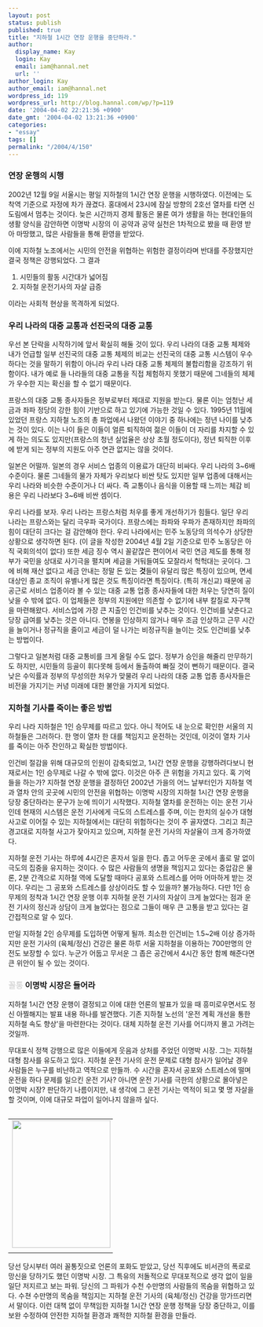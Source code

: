 ```yaml
---
layout: post
status: publish
published: true
title: "지하철 1시간 연장 운행을 중단하라."
author:
  display_name: Kay
  login: Kay
  email: iam@hannal.net
  url: ''
author_login: Kay
author_email: iam@hannal.net
wordpress_id: 119
wordpress_url: http://blog.hannal.com/wp/?p=119
date: '2004-04-02 22:21:36 +0900'
date_gmt: '2004-04-02 13:21:36 +0900'
categories:
- "essay"
tags: []
permalink: "/2004/4/150"
---
```

<h3>연장 운행의 시행</h3>
<p>
2002년 12월 9일 서울시는 평일 지하철의 1시간 연장 운행을 시행하였다. 이전에는 도착역 기준으로 자정에 차가 끊겼다. 홍대에서 23시에 잠실 방향의 2호선 열차를 타면 신도림에서 멈추는 것이다. 늦은 시간까지 경제 활동은 물론 여가 생활을 하는 현대인들의 생활 양식을 감안하면 이명박 시장의 이 공약과 공약 실천은 1차적으로 봤을 때 환영 받아 마땅했고, 많은 사람들을 통해 환영을 받았다.</p>
<p>이에 지하철 노조에서는 시민의 안전을 위협하는 위험한 결정이라며 반대를 주장했지만 결국 정책은 강행되었다. 그 결과</p>
<ol>
<li> 시민들의 활동 시간대가 넓어짐
</li>
<li> 지하철 운전기사의 자살 급증</li>
</ol>
<p>이라는 사회적 현상을 목격하게 되었다.</p>
<p></p>
<h3>우리 나라의 대중 교통과 선진국의 대중 교통</h3>
<p>
우선 본 단락을 시작하기에 앞서 확실히 해둘 것이 있다. 우리 나라의 대중 교통 체제와 내가 언급할 일부 선진국의 대중 교통 체제의 비교는 선진국의 대중 교통 시스템이 우수하다는 것을 말하기 위함이 아니라 우리 나라 대중 교통 체제의 불합리함을 강조하기 위함이다. 내가 예로 들 나라들의 대중 교통을 직접 체험하지 못했기 때문에 그네들의 체제가 우수한 지는 확신을 할 수 없기 때문이다.</p>
<p>프랑스의 대중 교통 종사자들은 정부로부터 제대로 지원을 받는다. 물론 이는 엄청난 세금과 좌파 정당의 강한 힘이 기반으로 하고 있기에 가능한 것일 수 있다. 1995년 11월에 있었던 프랑스 지하철 노조의 총 파업에서 나왔던 이야기 중 하나에는 정년 나이를 낮추는 것이 있다. 이는 나이 들은 이들이 얼른 퇴직하여 젊은 이들이 더 자리를 차지할 수 있게 하는 의도도 있지만(프랑스의 청년 실업율은 상상 초월 정도이다), 정년 퇴직한 이후에 받게 되는 정부의 지원도 아주 연관 없지는 않을 것이다.</p>
<p>일본은 어떨까. 일본의 경우 서비스 업종의 이용료가 대단히 비싸다. 우리 나라의 3~6배 수준이다. 물론 그네들의 물가 자체가 우리보다 비싼 탓도 있지만 일부 업종에 대해서는 우리 나라와 비슷한 수준이거나 더 싸다. 즉 교통이나 음식을 이용할 때 느끼는 체감 비용은 우리 나라보다 3~6배 비싼 셈이다.</p>
<p>우리 나라를 보자. 우리 나라는 프랑스처럼 처우를 좋게 개선하기가 힘들다. 일단 우리 나라는 프랑스와는 달리 극우파 국가이다. 프랑스에는 좌파와 우파가 존재하지만 좌파의 힘이 대단히 크다는 걸 감안해야 한다. 우리 나라에서는 민주 노동당의 의석수가 상당한 상황으로 생각하면 된다. (이 글을 작성한 2004년 4월 2일 기준으로 민주 노동당은 아직 국회의석이 없다) 또한 세금 징수 역시 꼴같잖은 편이어서 국민 연금 제도를 통해 정부가 국민을 상대로 사기극을 펼치며 세금을 거둬들여도 모잘라서 헉헉대는 곳이다. 그에 비해 재산 없다고 세금 안내는 정말 돈 있는 <b>것</b>들이 유달리 많은 특징이 있으며, 면세 대상인 종교 조직이 유별나게 많은 것도 특징이라면 특징이다. (특히 개신교) 때문에 공공근로 서비스 업종이라 볼 수 있는 대중 교통 업종 종사자들에 대한 처우는 당연히 질이 낮을 수 밖에 없다. 이 업체들은 정부의 지원에만 의존할 수 없기에 내부 칼질로 자구책을 마련해왔다. 서비스업에 가장 큰 지출인 인건비를 낮추는 것이다. 인건비를 낮춘다고 당장 급여를 낮추는 것은 아니다. 연봉을 인상하지 않거나 매우 조금 인상하고 근무 시간을 늘이거나 정규직을 줄이고 세금이 덜 나가는 비정규직을 늘이는 것도 인건비를 낮추는 방법이다.</p>
<p>그렇다고 일본처럼 대중 교통비를 크게 올릴 수도 없다. 정부가 승인을 해줄리 만무하기도 하지만, 시민들의 등골이 휘다못해 등에서 돌출하여 빠질 것이 뻔하기 때문이다. 결국 낮은 수익률과 정부의 무성의한 처우가 맞물려 우리 나라의 대중 교통 업종 종사자들은 비전을 가지기는 커녕 미래에 대한 불안을 가지게 되었다.</p>
<p></p>
<h3>지하철 기사를 죽이는 좋은 방법</h3>
<p>
우리 나라 지하철은 1인 승무제를 따르고 있다. 아니 적어도 내 눈으로 확인한 서울의 지하철들은 그러하다. 한 명이 열차 한 대를 책임지고 운전하는 것인데, 이것이 열차 기사를 죽이는 아주 잔인하고 확실한 방법이다.</p>
<p>인건비 절감을 위해 대규모의 인원이 감축되었고, 1시간 연장 운행을 강행하려다보니 현재로서는 1인 승무제로 나갈 수 밖에 없다. 이것은 아주 큰 위험을 가지고 있다. 혹 기억들을 하는가? 지하철 연장 운행을 결정하던 2002년 가을의 어느 날부터인가 지하철 역과 열차 안의 곳곳에 시민의 안전을 위협하는 이명박 시장의 지하철 1시간 연장 운행을 당장 중단하라는 문구가 눈에 띄이기 시작했다. 지하철 열차를 운전하는 이는 운전 기사인데 현재의 시스템은 운전 기사에게 극도의 스트레스를 주며, 이는 한치의 실수가 대형 사고로 이어질 수 있는 지하철에서는 대단히 위험하다는 것이 주 골자였다. 그리고 최근 경고대로 지하철 사고가 잦아지고 있으며, 지하철 운전 기사의 자살율이 크게 증가하였다.</p>
<p>지하철 운전 기사는 하루에 4시간은 혼자서 일을 한다. 좁고 어두운 곳에서 홀로 말 없이 극도의 집중을 유지하는 것이다. 수 많은 사람들의 생명을 책임지고 있다는 중압감은 물론, 2분 간격으로 지하철 역에 도달할 때마다 공포와 스트레스를 어마 어마하게 받는 것이다. 우리는 그 공포와 스트레스를 상상이라도 할 수 있을까? 불가능하다. 다만 1인 승무제의 정착과 1시간 연장 운행 이후 지하철 운전 기사의 자살이 크게 늘었다는 점과 운전 기사의 정신과 상담이 크게 늘었다는 점으로 그들이 매우 큰 고통을 받고 있다는 걸 간접적으로 알 수 있다.</p>
<p>만일 지하철 2인 승무제를 도입하면 어떻게 될까. 최소한 인건비는 1.5~2배 이상 증가하지만 운전 기사의 (육체/정신) 건강은 물론 하루 서울 지하철을 이용하는 700만명의 안전도 보장할 수 있다. 누군가 어둡고 무서운 그 좁은 공간에서 4시간 동안 함께 해준다면 큰 위안이 될 수 있는 것이다.</p>
<p></p>
<h3><font color='#d8d8d8'>꼴통</font> 이명박 시장은 들어라</h3>
<p>
지하철 1시간 연장 운행이 결정되고 이에 대한 언론의 발표가 있을 때 흥미로우면서도 정신 아찔해지는 발표 내용 하나를 발견했다. 기존 지하철 노선의 '운전 계획 개선을 통한 지하철 속도 향상'을 마련한다는 것이다. 대체 지하철 운전 기사를 어디까지 몰고 가려는 것일까.</p>
<p>무대포식 정책 강행으로 많은 이들에게 웃음과 상처를 주었던 이명박 시장. 그는 지하철 대형 참사를 유도하고 있다. 지하철 운전 기사의 운전 문제로 대형 참사가 일어날 경우 사람들은 누구를 비난하고 역적으로 만들까. 수 시간을 혼자서 공포와 스트레스에 떨며 운전을 하다 문제를 일으킨 운전 기사? 아니면 운전 기사를 극한의 상황으로 몰아넣은 이명박 시장? 판단하기 나름이지만, 내 생각에 그 운전 기사는 역적이 되고 몇 명 자살을 할 것이며, 이에 대규모 파업이 일어나지 않을까 싶다.</p>
<table align="left">
<tr>
<td style="padding-right:5"><center><img src="http://blog.hannal.com/tt-attach/0402/040402212527409120/614349.jpg" width="200" height="260"/></center></td>
</tr>
<tr>
<td class="centerphoto"> </td>
</tr>
</table>
<p>당선 당시부터 여러 꼴통짓으로 언론의 포화도 받았고, 당선 직후에도 비서관의 폭로로 망신을 당하기도 했던 이명박 시장. 그 특유의 저돌적으로 무대포적으로 생각 없이 일을 일단 저지르고 보는 파워. 당신의 그 파워가 수천 수만명의 사람들의 목숨을 위협하고 있다. 수쳔 수만명의 목숨을 책임지는 지하철 운전 기사의 (육체/정신) 건강을 망가뜨리면서 말이다. 이런 대책 없이 무책임한 지하철 1시간 연장 운행 정책을 당장 중단하고, 이를 보완 수정하여 안전한 지하철 환경과 쾌적한 지하철 환경을 만들라. <font color='white'>이 꼴통아</font></p>
